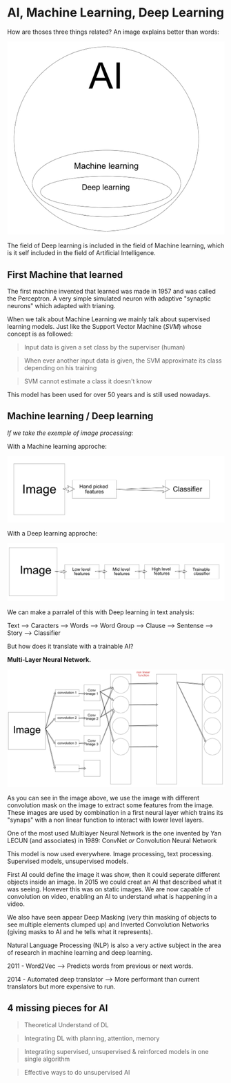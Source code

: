 # AI, Machine Learning, Deep Learning

How are thoses three things related? An image explains better than words:


![alt text](./images/AIMachineDeepGraphic.png)

The field of Deep learning is included in the field of Machine learning, which is it self included in the field of Artificial Intelligence.


## First Machine that learned

The first machine invented that learned was made in 1957 and was called the Perceptron. A very simple simulated neuron with adaptive "synaptic neurons" which adapted with trianing.


When we talk about Machine Learning we mainly talk about supervised learning models. Just like the Support Vector Machine (*SVM*) whose concept is as followed:

> Input data is given a set class by the superviser (human)

> When ever another input data is given, the SVM approximate its class depending on his training

> SVM cannot estimate a class it doesn't know


This model has been used for over 50 years and is still used nowadays.

## Machine learning / Deep learning
*If we take the exemple of image processing:*

With a Machine learning approche:

![alt text](./images/MachineLearningFeaturesApproche.png)

With a Deep learning approche:

![alt text](./images/DeepLearningFeaturesApproche.png)

We can make a parralel of this with Deep learning in text analysis:

Text --> Caracters --> Words --> Word Group --> Clause --> Sentense --> Story --> Classifier


But how does it translate with a trainable AI?

**Multi-Layer Neural Network.**


![alt text](./images/MultiLayerNeuralNetwork.png)

As you can see in the image above, we use the image with different convolution mask on the image to extract some features from the image. These images are used by combination in a first neural layer which trains its "synaps" with a non linear function to interact with lower level layers.


One of the most used Multilayer Neural Network is the one invented by Yan LECUN (and associates) in 1989: ConvNet *or* Convolution Neural Network

This model is now used everywhere. Image processing, text processing. Supervised models, unsupervised models.

First AI could define the image it was show, then it could seperate different objects inside an image. In 2015 we could creat an AI that described what it was seeing. However this was on static images. We are now capable of convolution on video, enabling an AI to understand what is happening in a video.

We also have seen appear Deep Masking (very thin masking of objects to see multiple elements clumped up) and Inverted Convolution Networks (giving masks to AI and he tells what it represents).


Natural Language Processing (NLP) is also a very active subject in the area of research in machine learning and deep learning.

2011 - Word2Vec --> Predicts words from previous or next words.

2014 - Automated deep translator --> More performant than current translators but more expensive to run.

## 4 missing pieces for AI

>	Theoretical Understand of DL

> Integrating DL with planning, attention, memory

> Integrating supervised, unsupervised & reinforced models in one single algorithm

> Effective ways to do unsupervised AI
